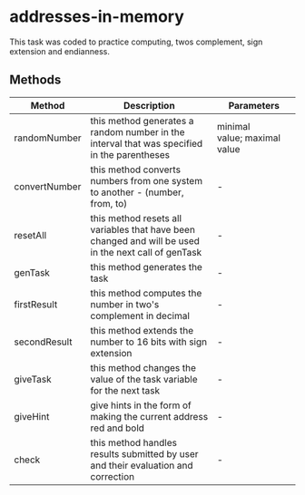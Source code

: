 # addresses-in-memory

This  task was coded to practice computing, twos complement, sign extension and endianness.

## Methods

<!-- @vuese:addresses-in-memory:methods:start -->
|Method|Description|Parameters|
|---|---|---|
|randomNumber|this method generates a random number in the interval that was specified in the parentheses|minimal value;&nbsp;maximal value|
|convertNumber|this method converts numbers from one system to another - (number, from, to)|-|
|resetAll|this method resets all variables that have been changed and will be used in the next call of genTask|-|
|genTask|this method generates the task|-|
|firstResult|this method computes the number in two's complement in decimal|-|
|secondResult|this method extends the number to 16 bits with sign extension|-|
|giveTask|this method changes the value of the task variable for the next task|-|
|giveHint|give hints in the form of making the current address red and bold|-|
|check|this method handles results submitted by user and their evaluation and correction|-|

<!-- @vuese:addresses-in-memory:methods:end -->


